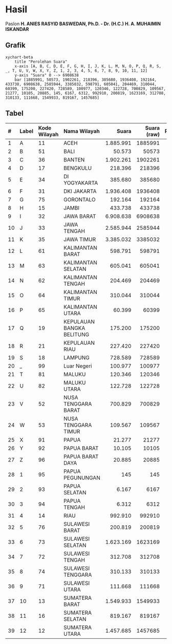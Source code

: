 # Hasil

Paslon **H. ANIES RASYID BASWEDAN, Ph.D. - Dr. (H.C.) H. A. MUHAIMIN ISKANDAR**

## Grafik

```mermaid
xychart-beta
    title "Perolehan Suara"
    x-axis [A, B, C, D, E, F, G, H, I, J, K, L, M, N, O, P, Q, R, S, _, T, U, V, W, X, Y, Z, 1, 2, 3, 4, 5, 6, 7, 8, 9, 10, 11, 12]
    y-axis "Suara" 0 --> 6908638
    bar [1885991, 50573, 1902261, 218396, 385680, 1936408, 192164, 433738, 6908638, 2585944, 3385032, 598791, 605041, 204469, 310044, 60399, 175200, 227420, 728589, 100977, 120346, 122728, 700829, 109567, 21277, 10105, 20885, 145, 6167, 6312, 992910, 200819, 1623169, 312708, 310133, 111668, 1549933, 819167, 1457685]
```

## Tabel

| #  | Label | Kode Wilayah | Nama Wilayah              | Suara     | Suara (raw) | Persentase |
|:-- |:----- |:------------ |:------------------------- | ---------:| -----------:| ----------:|
| 1  | A     | 11           | ACEH                      | 1.885.991 | 1885991     | 6,01       |
| 2  | B     | 51           | BALI                      | 50.573    | 50573       | 0,16       |
| 3  | C     | 36           | BANTEN                    | 1.902.261 | 1902261     | 6,06       |
| 4  | D     | 17           | BENGKULU                  | 218.396   | 218396      | 0,70       |
| 5  | E     | 34           | DI YOGYAKARTA             | 385.680   | 385680      | 1,23       |
| 6  | F     | 31           | DKI JAKARTA               | 1.936.408 | 1936408     | 6,17       |
| 7  | G     | 75           | GORONTALO                 | 192.164   | 192164      | 0,61       |
| 8  | H     | 15           | JAMBI                     | 433.738   | 433738      | 1,38       |
| 9  | I     | 32           | JAWA BARAT                | 6.908.638 | 6908638     | 22,01      |
| 10 | J     | 33           | JAWA TENGAH               | 2.585.944 | 2585944     | 8,24       |
| 11 | K     | 35           | JAWA TIMUR                | 3.385.032 | 3385032     | 10,78      |
| 12 | L     | 61           | KALIMANTAN BARAT          | 598.791   | 598791      | 1,91       |
| 13 | M     | 63           | KALIMANTAN SELATAN        | 605.041   | 605041      | 1,93       |
| 14 | N     | 62           | KALIMANTAN TENGAH         | 204.469   | 204469      | 0,65       |
| 15 | O     | 64           | KALIMANTAN TIMUR          | 310.044   | 310044      | 0,99       |
| 16 | P     | 65           | KALIMANTAN UTARA          | 60.399    | 60399       | 0,19       |
| 17 | Q     | 19           | KEPULAUAN BANGKA BELITUNG | 175.200   | 175200      | 0,56       |
| 18 | R     | 21           | KEPULAUAN RIAU            | 227.420   | 227420      | 0,72       |
| 19 | S     | 18           | LAMPUNG                   | 728.589   | 728589      | 2,32       |
| 20 | _     | 99           | Luar Negeri               | 100.977   | 100977      | 0,32       |
| 21 | T     | 81           | MALUKU                    | 120.346   | 120346      | 0,38       |
| 22 | U     | 82           | MALUKU UTARA              | 122.728   | 122728      | 0,39       |
| 23 | V     | 52           | NUSA TENGGARA BARAT       | 700.829   | 700829      | 2,23       |
| 24 | W     | 53           | NUSA TENGGARA TIMUR       | 109.567   | 109567      | 0,35       |
| 25 | X     | 91           | PAPUA                     | 21.277    | 21277       | 0,07       |
| 26 | Y     | 92           | PAPUA BARAT               | 10.105    | 10105       | 0,03       |
| 27 | Z     | 96           | PAPUA BARAT DAYA          | 20.885    | 20885       | 0,07       |
| 28 | 1     | 95           | PAPUA PEGUNUNGAN          | 145       | 145         | 0,00       |
| 29 | 2     | 93           | PAPUA SELATAN             | 6.167     | 6167        | 0,02       |
| 30 | 3     | 94           | PAPUA TENGAH              | 6.312     | 6312        | 0,02       |
| 31 | 4     | 14           | RIAU                      | 992.910   | 992910      | 3,16       |
| 32 | 5     | 76           | SULAWESI BARAT            | 200.819   | 200819      | 0,64       |
| 33 | 6     | 73           | SULAWESI SELATAN          | 1.623.169 | 1623169     | 5,17       |
| 34 | 7     | 72           | SULAWESI TENGAH           | 312.708   | 312708      | 1,00       |
| 35 | 8     | 74           | SULAWESI TENGGARA         | 310.133   | 310133      | 0,99       |
| 36 | 9     | 71           | SULAWESI UTARA            | 111.668   | 111668      | 0,36       |
| 37 | 10    | 13           | SUMATERA BARAT            | 1.549.933 | 1549933     | 4,94       |
| 38 | 11    | 16           | SUMATERA SELATAN          | 819.167   | 819167      | 2,61       |
| 39 | 12    | 12           | SUMATERA UTARA            | 1.457.685 | 1457685     | 4,64       |



